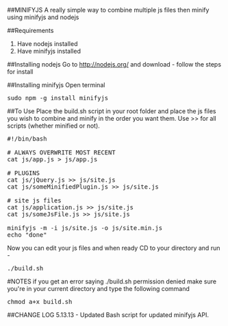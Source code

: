 ##MINIFYJS
A really simple way to combine multiple js files then minify using minifyjs and nodejs

##Requirements
1. Have nodejs installed
2. Have minifyjs installed

##Installing nodejs
Go to http://nodejs.org/ and download - follow the steps for install

##Installing minifyjs
Open terminal
<pre>
sudo npm -g install minifyjs
</pre>

##To Use
Place the build.sh script in your root folder and place the js files you wish to combine and minify in the order you want them. Use >> for all scripts (whether minified or not).
<pre>
#!/bin/bash

# ALWAYS OVERWRITE MOST RECENT
cat js/app.js > js/app.js

# PLUGINS
cat js/jQuery.js >> js/site.js
cat js/someMinifiedPlugin.js >> js/site.js

# site js files
cat js/application.js >> js/site.js
cat js/someJsFile.js >> js/site.js

minifyjs -m -i js/site.js -o js/site.min.js
echo "done"
</pre>

Now you can edit your js files and when ready CD to your directory and run - 
<pre>
./build.sh
</pre>

#NOTES
if you get an error saying ./build.sh permission denied make sure you're in your current directory and type the following command
<pre>chmod a+x build.sh</pre>

##CHANGE LOG
5.13.13 - Updated Bash script for updated minifyjs API.
